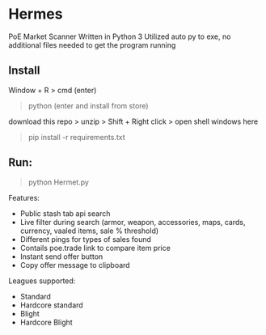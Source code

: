 # Hermes
PoE Market Scanner
Written in Python 3
Utilized auto py to exe, no additional files needed to get the program running

## Install
Window + R > cmd (enter)
> python (enter and install from store)

download this repo > unzip > Shift + Right click > open shell windows here

> pip install -r requirements.txt

## Run:
> python Hermet.py

Features:
  - Public stash tab api search
  - Live filter during search (armor, weapon, accessories, maps, cards, currency, vaaled items, sale % threshold)
  - Different pings for types of sales found
  - Contails poe.trade link to compare item price
  - Instant send offer button
  - Copy offer message to clipboard

Leagues supported:
  - Standard
  - Hardcore standard
  - Blight
  - Hardcore Blight
